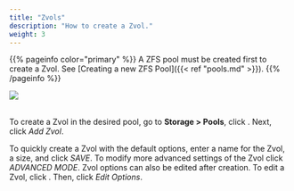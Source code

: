 ```yaml
---
title: "Zvols"
description: "How to create a Zvol."
weight: 3
---
```


{{% pageinfo color="primary" %}}
A ZFS pool must be created first to create a Zvol. See
[Creating a new ZFS Pool]({{< ref "pools.md" >}}).
{{% /pageinfo %}}

<img src="/images/pools-zvol.JPG">
<br><br>

To create a Zvol in the desired pool, go to **Storage > Pools**, click <i class="fas fa-ellipsis-v" aria-hidden="true" title="Options"></i>. Next, click *Add Zvol*.

To quickly create a Zvol with the default options, enter a name for the Zvol, a size, and click *SAVE*. To modify more advanced settings of the Zvol click *ADVANCED MODE*. Zvol options can also be edited after creation. To edit a Zvol, click <i class="fas fa-ellipsis-v" aria-hidden="true" title="Options"></i>. Then, click *Edit Options*.
